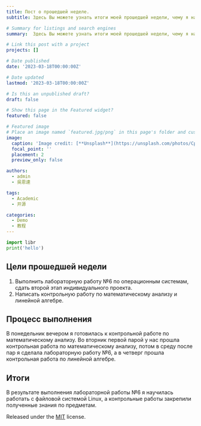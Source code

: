 ```yaml
---
title: Пост о прошедшей неделе.
subtitle: Здесь Вы можете узнать итоги моей прошедшей недели, чему я научилась, над чем мне нужно работать.

# Summary for listings and search engines
summary:  Здесь Вы можете узнать итоги моей прошедшей недели, чему я научилась, над чем мне нужно работать

# Link this post with a project
projects: []

# Date published
date: '2023-03-18T00:00:00Z'

# Date updated
lastmod: '2023-03-18T00:00:00Z'

# Is this an unpublished draft?
draft: false

# Show this page in the Featured widget?
featured: false

# Featured image
# Place an image named `featured.jpg/png` in this page's folder and customize its options here.
image:
  caption: 'Image credit: [**Unsplash**](https://unsplash.com/photos/CpkOjOcXdUY)'
  focal_point: ''
  placement: 2
  preview_only: false

authors:
  - admin
  - 吳恩達

tags:
  - Academic
  - 开源

categories:
  - Demo
  - 教程
---
```


```python
import libr
print('hello')
```

## Цели прошедшей недели

1. Выполнить лабораторную работу №6 по операционным системам, сдать второй этап индивидуального проекта.
2. Написать контрольную работу по математическому анализу и линейной алгебре.

## Процесс выполнения

В понедельник вечером я готовилась к контрольной работе по математическому анализу. Во вторник первой парой у нас прошла контрольная работа по математическому анализу, потом в среду после пар я сделала лабораторную работу №6, а в четверг прошла контрольная работа по линейной алгебре.

## Итоги

В результате выполнения лабораторной работы №6 я научилась работать с файловой системой Linux, а контрольные работы закрепили полученные знания по предметам.




Released under the [MIT](https://github.com/wowchemy/wowchemy-hugo-themes/blob/master/LICENSE.md) license.

